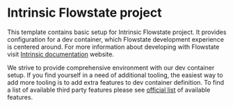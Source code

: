 # Intrinsic Flowstate project

This template contains basic setup for Intrinsic Flowstate project.
It provides configuration for a dev container, which Flowstate development
experience is centered around. For more information about developing
with Flowstate visit [Intrinsic documentation](https://developers.intrinsic.ai/)
website.

We strive to provide comprehensive environment with our dev container
setup. If you find yourself in a need of additional tooling, the easiest
way to add more tooling is to add extra features to dev container
definition. To find a list of available third party features please
see [official list](https://containers.dev/features) of available features.
